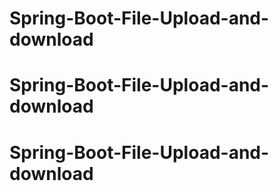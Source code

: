 # Spring-Boot-File-Upload-and-download
# Spring-Boot-File-Upload-and-download
# Spring-Boot-File-Upload-and-download
